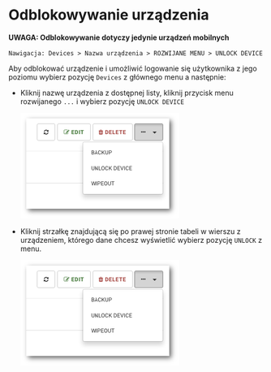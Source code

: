 # Odblokowywanie urządzenia

**UWAGA: Odblokowywanie dotyczy jedynie urządzeń mobilnych**

```text
Nawigacja: Devices > Nazwa urządzenia > ROZWIJANE MENU > UNLOCK DEVICE
```

Aby odblokować urządzenie i umożliwić logowanie się użytkownika z jego poziomu wybierz pozycję `Devices` z głównego menu a następnie:

* Kliknij nazwę urządzenia z dostępnej listy, kliknij przycisk menu rozwijanego `...` i wybierz pozycję `UNLOCK DEVICE`

  ![](../../.gitbook/assets/device_menu_unlock_s%20%282%29.png)

* Kliknij strzałkę znajdującą się po prawej stronie tabeli w wierszu z urządzeniem, którego dane chcesz wyświetlić wybierz pozycję `UNLOCK` z menu.

  ![](../../.gitbook/assets/device_menu_unlock_s%20%281%29.png)


